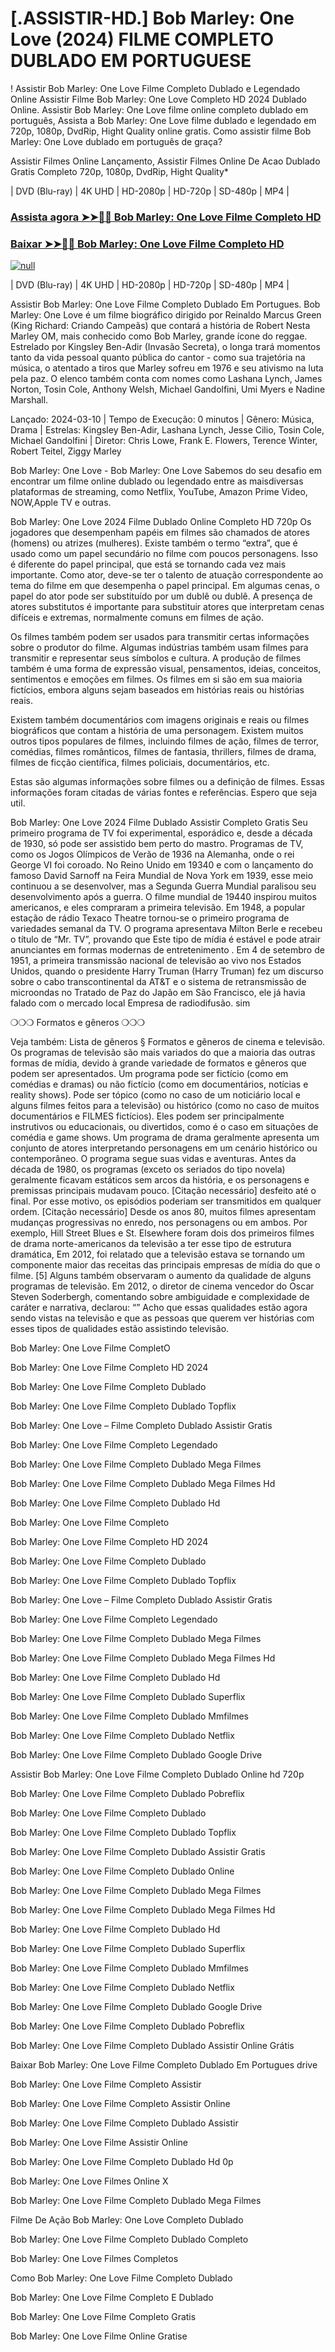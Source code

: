 # [.ASSISTIR-HD.] Bob Marley: One Love (2024) FILME COMPLETO DUBLADO EM PORTUGUESE

! Assistir Bob Marley: One Love Filme Completo Dublado e Legendado Online
Assistir Filme Bob Marley: One Love Completo HD 2024 Dublado Online. Assistir Bob Marley: One Love filme online completo dublado em português, Assista a Bob Marley: One Love filme dublado e legendado em 720p, 1080p, DvdRip, Hight Quality online gratis. Como assistir filme Bob Marley: One Love dublado em português de graça?

Assistir Filmes Online Lançamento, Assistir Filmes Online De Acao Dublado Gratis Completo 720p, 1080p, DvdRip, Hight Quality*

| DVD (Blu-ray) | 4K UHD | HD-2080p | HD-720p | SD-480p | MP4 |


### [Assista agora ➤➤🔴📱 Bob Marley: One Love Filme Completo HD](http://see.4tv.live/movie/802219/bob-marley-one-love/watch)

### [Baixar ➤➤🔴📱 Bob Marley: One Love Filme Completo HD](http://see.4tv.live/movie/802219/bob-marley-one-love/watch)


<p dir="auto"><a href="http://see.4tv.live/movie/802219/bob-marley-one-love/watch" rel="nofollow"><img src="https://static.wixstatic.com/media/855a25_043b5abeb4ae4d35ac003198e7fe56ed~mv2.gif" alt="null"></a></p>


| DVD (Blu-ray) | 4K UHD | HD-2080p | HD-720p | SD-480p | MP4 |

Assistir Bob Marley: One Love Filme Completo Dublado Em Portugues. Bob Marley: One Love é um filme biográfico dirigido por Reinaldo Marcus Green (King Richard: Criando Campeãs) que contará a história de Robert Nesta Marley OM, mais conhecido como Bob Marley, grande ícone do reggae. Estrelado por Kingsley Ben-Adir (Invasão Secreta), o longa trará momentos tanto da vida pessoal quanto pública do cantor - como sua trajetória na música, o atentado a tiros que Marley sofreu em 1976 e seu ativismo na luta pela paz. O elenco também conta com nomes como Lashana Lynch, James Norton, Tosin Cole, Anthony Welsh, Michael Gandolfini, Umi Myers e Nadine Marshall.

Lançado: 2024-03-10 | Tempo de Execução: 0 minutos | Gênero: Música, Drama | Estrelas: Kingsley Ben-Adir, Lashana Lynch, Jesse Cilio, Tosin Cole, Michael Gandolfini | Diretor: Chris Lowe, Frank E. Flowers, Terence Winter, Robert Teitel, Ziggy Marley

Bob Marley: One Love - Bob Marley: One Love Sabemos do seu desafio em encontrar um filme online dublado ou legendado entre as maisdiversas plataformas de streaming, como Netflix, YouTube, Amazon Prime Video, NOW,Apple TV e outras.

Bob Marley: One Love 2024 Filme Dublado Online Completo HD 720p Os jogadores que desempenham papéis em filmes são chamados de atores (homens) ou atrizes (mulheres). Existe também o termo “extra”, que é usado como um papel secundário no filme com poucos personagens. Isso é diferente do papel principal, que está se tornando cada vez mais importante. Como ator, deve-se ter o talento de atuação correspondente ao tema do filme em que desempenha o papel principal. Em algumas cenas, o papel do ator pode ser substituído por um dublê ou dublê. A presença de atores substitutos é importante para substituir atores que interpretam cenas difíceis e extremas, normalmente comuns em filmes de ação.

Os filmes também podem ser usados para transmitir certas informações sobre o produtor do filme. Algumas indústrias também usam filmes para transmitir e representar seus símbolos e cultura. A produção de filmes também é uma forma de expressão visual, pensamentos, ideias, conceitos, sentimentos e emoções em filmes. Os filmes em si são em sua maioria fictícios, embora alguns sejam baseados em histórias reais ou histórias reais.

Existem também documentários com imagens originais e reais ou filmes biográficos que contam a história de uma personagem. Existem muitos outros tipos populares de filmes, incluindo filmes de ação, filmes de terror, comédias, filmes românticos, filmes de fantasia, thrillers, filmes de drama, filmes de ficção científica, filmes policiais, documentários, etc.

Estas são algumas informações sobre filmes ou a definição de filmes. Essas informações foram citadas de várias fontes e referências. Espero que seja util.

Bob Marley: One Love 2024 Filme Dublado Assistir Completo Gratis Seu primeiro programa de TV foi experimental, esporádico e, desde a década de 1930, só pode ser assistido bem perto do mastro. Programas de TV, como os Jogos Olímpicos de Verão de 1936 na Alemanha, onde o rei George VI foi coroado. No Reino Unido em 19340 e com o lançamento do famoso David Sarnoff na Feira Mundial de Nova York em 1939, esse meio continuou a se desenvolver, mas a Segunda Guerra Mundial paralisou seu desenvolvimento após a guerra. O filme mundial de 19440 inspirou muitos americanos, e eles compraram a primeira televisão. Em 1948, a popular estação de rádio Texaco Theatre tornou-se o primeiro programa de variedades semanal da TV. O programa apresentava Milton Berle e recebeu o título de “Mr. TV”, provando que Este tipo de mídia é estável e pode atrair anunciantes em formas modernas de entretenimento . Em 4 de setembro de 1951, a primeira transmissão nacional de televisão ao vivo nos Estados Unidos, quando o presidente Harry Truman (Harry Truman) fez um discurso sobre o cabo transcontinental da AT&T e o sistema de retransmissão de microondas no Tratado de Paz do Japão em São Francisco, ele já havia falado com o mercado local Empresa de radiodifusão. sim

❍❍❍ Formatos e gêneros ❍❍❍

Veja também: Lista de gêneros § Formatos e gêneros de cinema e televisão. Os programas de televisão são mais variados do que a maioria das outras formas de mídia, devido à grande variedade de formatos e gêneros que podem ser apresentados. Um programa pode ser fictício (como em comédias e dramas) ou não fictício (como em documentários, notícias e reality shows). Pode ser tópico (como no caso de um noticiário local e alguns filmes feitos para a televisão) ou histórico (como no caso de muitos documentários e FILMES fictícios). Eles podem ser principalmente instrutivos ou educacionais, ou divertidos, como é o caso em situações de comédia e game shows. Um programa de drama geralmente apresenta um conjunto de atores interpretando personagens em um cenário histórico ou contemporâneo. O programa segue suas vidas e aventuras. Antes da década de 1980, os programas (exceto os seriados do tipo novela) geralmente ficavam estáticos sem arcos da história, e os personagens e premissas principais mudavam pouco. [Citação necessário] desfeito até o final. Por esse motivo, os episódios poderiam ser transmitidos em qualquer ordem. [Citação necessário] Desde os anos 80, muitos filmes apresentam mudanças progressivas no enredo, nos personagens ou em ambos. Por exemplo, Hill Street Blues e St. Elsewhere foram dois dos primeiros filmes de drama norte-americanos da televisão a ter esse tipo de estrutura dramática, Em 2012, foi relatado que a televisão estava se tornando um componente maior das receitas das principais empresas de mídia do que o filme. [5] Alguns também observaram o aumento da qualidade de alguns programas de televisão. Em 2012, o diretor de cinema vencedor do Oscar Steven Soderbergh, comentando sobre ambiguidade e complexidade de caráter e narrativa, declarou: “” Acho que essas qualidades estão agora sendo vistas na televisão e que as pessoas que querem ver histórias com esses tipos de qualidades estão assistindo televisão.

Bob Marley: One Love Filme CompletO

Bob Marley: One Love Filme Completo HD 2024

Bob Marley: One Love Filme Completo Dublado

Bob Marley: One Love Filme Completo Dublado Topflix

Bob Marley: One Love – Filme Completo Dublado Assistir Gratis

Bob Marley: One Love Filme Completo Legendado

Bob Marley: One Love Filme Completo Dublado Mega Filmes

Bob Marley: One Love Filme Completo Dublado Mega Filmes Hd

Bob Marley: One Love Filme Completo Dublado Hd

Bob Marley: One Love Filme Completo

Bob Marley: One Love Filme Completo HD 2024

Bob Marley: One Love Filme Completo Dublado

Bob Marley: One Love Filme Completo Dublado Topflix

Bob Marley: One Love – Filme Completo Dublado Assistir Gratis

Bob Marley: One Love Filme Completo Legendado

Bob Marley: One Love Filme Completo Dublado Mega Filmes

Bob Marley: One Love Filme Completo Dublado Mega Filmes Hd

Bob Marley: One Love Filme Completo Dublado Hd

Bob Marley: One Love Filme Completo Dublado Superflix

Bob Marley: One Love Filme Completo Dublado Mmfilmes

Bob Marley: One Love Filme Completo Dublado Netflix

Bob Marley: One Love Filme Completo Dublado Google Drive

Assistir Bob Marley: One Love Filme Completo Dublado Online hd 720p

Bob Marley: One Love Filme Completo Dublado Pobreflix

Bob Marley: One Love Filme Completo Dublado

Bob Marley: One Love Filme Completo Dublado Topflix

Bob Marley: One Love Filme Completo Dublado Assistir Gratis

Bob Marley: One Love Filme Completo Dublado Online

Bob Marley: One Love Filme Completo Dublado Mega Filmes

Bob Marley: One Love Filme Completo Dublado Mega Filmes Hd

Bob Marley: One Love Filme Completo Dublado Hd

Bob Marley: One Love Filme Completo Dublado Superflix

Bob Marley: One Love Filme Completo Dublado Mmfilmes

Bob Marley: One Love Filme Completo Dublado Netflix

Bob Marley: One Love Filme Completo Dublado Google Drive

Bob Marley: One Love Filme Completo Dublado Pobreflix

Bob Marley: One Love Filme Completo Dublado Assistir Online Grátis

Baixar Bob Marley: One Love Filme Completo Dublado Em Portugues drive

Bob Marley: One Love Filme Completo Assistir

Bob Marley: One Love Filme Completo Assistir Online

Bob Marley: One Love Filme Completo Dublado Assistir

Bob Marley: One Love Filme Assistir Online

Bob Marley: One Love Filme Completo Dublado Hd 0p

Bob Marley: One Love Filmes Online X

Bob Marley: One Love Filme Completo Dublado Mega Filmes

Filme De Ação Bob Marley: One Love Completo Dublado

Bob Marley: One Love Filme Completo Dublado Completo

Bob Marley: One Love Filmes Completos

Como Bob Marley: One Love Filme Completo Dublado

Bob Marley: One Love Filme Completo E Dublado

Bob Marley: One Love Filme Completo Gratis

Bob Marley: One Love Filme Online Gratise 
